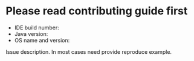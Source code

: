 # Please read contributing guide first

- IDE build number:
- Java version:
- OS name and version: 

Issue description. In most cases need provide reproduce example.
